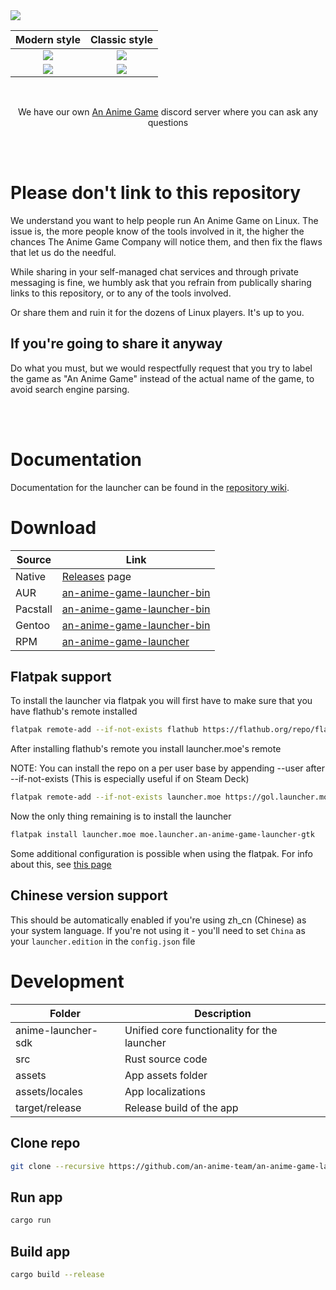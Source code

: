 <img src="repository/logo.jpg">

| Modern style | Classic style |
| :-: | :-: |
| <img src="repository/main-modern.png"> | <img src="repository/main-classic.png"> |
| <img src="repository/settings-modern.png"> | <img src="repository/settings-classic.png"> |

<br>

<p align="center">We have our own <a href="https://discord.gg/ck37X6UWBp">An Anime Game</a> discord server where you can ask any questions</p>

<br><br>

# Please don't link to this repository

We understand you want to help people run An Anime Game on Linux. The issue is, the more people know
of the tools involved in it, the higher the chances The Anime Game Company will notice them, and then
fix the flaws that let us do the needful.

While sharing in your self-managed chat services and through private messaging is fine, we humbly ask
that you refrain from publically sharing links to this repository, or to any of the tools involved.

Or share them and ruin it for the dozens of Linux players. It's up to you.

## If you're going to share it anyway

Do what you must, but we would respectfully request that you try to label the game as "An Anime Game"
instead of the actual name of the game, to avoid search engine parsing.

<br><br>


# Documentation

Documentation for the launcher can be found in the [repository wiki](https://github.com/an-anime-team/an-anime-game-launcher/wiki).

# Download

| Source | Link |
| --- | --- |
| Native | [Releases](https://github.com/an-anime-team/an-anime-game-launcher/releases) page |
| AUR | [an-anime-game-launcher-bin](https://aur.archlinux.org/packages/an-anime-game-launcher-bin) |
| Pacstall | [an-anime-game-launcher-bin](https://pacstall.dev/packages/an-anime-game-launcher-bin) |
| Gentoo | [an-anime-game-launcher-bin](https://github.com/an-anime-team/aagl-ebuilds) |
| RPM | [an-anime-game-launcher](https://build.opensuse.org/repositories/home:Maroxy:AAT-Apps/AAGL) |

## Flatpak support

To install the launcher via flatpak you will first have to make sure that you have flathub's remote installed

```zsh
flatpak remote-add --if-not-exists flathub https://flathub.org/repo/flathub.flatpakrepo
```

After installing flathub's remote you install launcher.moe's remote

NOTE: You can install the repo on a per user base by appending --user after --if-not-exists (This is especially useful if on Steam Deck)

```zsh
flatpak remote-add --if-not-exists launcher.moe https://gol.launcher.moe/gol.launcher.moe.flatpakrepo
```

Now the only thing remaining is to install the launcher

```zsh
flatpak install launcher.moe moe.launcher.an-anime-game-launcher-gtk
```

Some additional configuration is possible when using the flatpak. For info about this, see [this page](https://github.com/an-anime-team/an-anime-game-launcher-flatpak/blob/rust-launcher/README.md)

## Chinese version support

This should be automatically enabled if you're using zh_cn (Chinese) as your system language. If you're not using it - you'll need to set `China` as your `launcher.edition` in the `config.json` file

# Development

| Folder | Description |
| - | - |
| anime-launcher-sdk | Unified core functionality for the launcher |
| src | Rust source code |
| assets | App assets folder |
| assets/locales | App localizations |
| target/release | Release build of the app |

## Clone repo

```sh
git clone --recursive https://github.com/an-anime-team/an-anime-game-launcher
```

## Run app

```sh
cargo run
```

## Build app

```sh
cargo build --release
```
